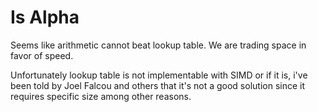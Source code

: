 # Is Alpha

Seems like arithmetic cannot beat lookup table. We are trading space in favor of speed.

Unfortunately lookup table is not implementable with SIMD or if it is, i've been told 
by Joel Falcou and others that it's not a good 
solution since it requires specific size among other reasons.



